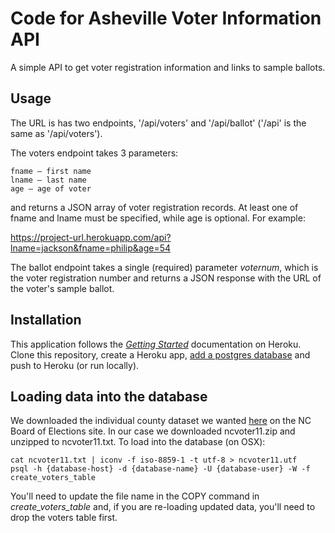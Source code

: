 # Code for Asheville Voter Information API

A simple API to get voter registration information and links to sample ballots.

## Usage

The URL is has two endpoints, '/api/voters' and '/api/ballot' ('/api' is the same as '/api/voters').

The voters endpoint takes 3 parameters:

    fname – first name
    lname – last name
    age – age of voter

and returns a JSON array of voter registration records. At least one of fname and lname must be specified, while age is optional. For example:

  https://project-url.herokuapp.com/api?lname=jackson&fname=philip&age=54

The ballot endpoint takes a single (required) parameter _voternum_, which is the voter registration number and returns a JSON response with the URL of the voter's sample ballot.

## Installation
This application follows the [_Getting Started_](https://devcenter.heroku.com/articles/getting-started-with-nodejs#introduction) documentation on Heroku. Clone this repository, create a Heroku app, [add a postgres database](https://devcenter.heroku.com/articles/getting-started-with-nodejs#provision-a-database) and push to Heroku (or run locally).

## Loading data into the database
We downloaded the individual county dataset we wanted [here](http://www.ncsbe.gov/other-election-related-data) on the NC Board of Elections site. In our case we downloaded ncvoter11.zip and unzipped to ncvoter11.txt. To load into the database (on OSX):

    cat ncvoter11.txt | iconv -f iso-8859-1 -t utf-8 > ncvoter11.utf
    psql -h {database-host} -d {database-name} -U {database-user} -W -f create_voters_table

You'll need to update the file name in the COPY command in _create_voters_table_ and, if you are re-loading updated data, you'll need to drop the voters table first.
